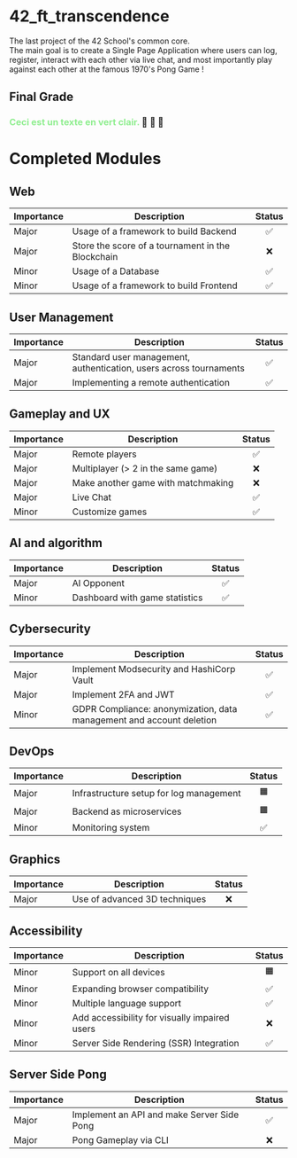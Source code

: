 # 42_ft_transcendence

The last project of the 42 School's common core.</br>
The main goal is to create a Single Page Application where users can log, register, interact with each other via live chat, and most importantly play against each other at the famous 1970's Pong Game ! </br>

## Final Grade
### <span style="color: lightgreen;">Ceci est un texte en vert clair.</span> 🌟 🌟 🌟 </br>

# Completed Modules
## Web
| Importance | Description | Status |
| --- | --- | :---: |
| Major | Usage of a framework to build Backend | ✅ |
| Major | Store the score of a tournament in the Blockchain| ❌ |
| Minor | Usage of a Database | ✅ |
| Minor | Usage of a framework to build Frontend | ✅ |

## User Management
| Importance | Description | Status |
| --- | --- | :---: |
| Major | Standard user management, authentication, users across tournaments | ✅ |
| Major | Implementing a remote authentication | ✅ |

## Gameplay and UX
| Importance | Description | Status |
| --- | --- | :---: |
| Major | Remote players | ✅ |
| Major | Multiplayer (> 2 in the same game) | ❌ |
| Major | Make another game with matchmaking | ❌ |
| Major | Live Chat| ✅ |
| Minor | Customize games | ✅ |

## AI and algorithm
| Importance | Description | Status |
| --- | --- | :---: |
| Major | AI Opponent | ✅ |
| Minor | Dashboard with game statistics | ✅ |

## Cybersecurity
| Importance | Description | Status |
| --- | --- | :---: |
| Major | Implement Modsecurity and HashiCorp Vault | ✅ |
| Major | Implement 2FA and JWT| ✅ |
| Minor | GDPR Compliance: anonymization, data management and account deletion | ✅ |

## DevOps
| Importance | Description | Status |
| --- | --- | :---: |
| Major | Infrastructure setup for log management | 🟧 |
| Major | Backend as microservices | 🟧 |
| Minor | Monitoring system | ✅ |

## Graphics
| Importance | Description | Status |
| --- | --- | :---: |
| Major | Use of advanced 3D techniques  | ❌ |

## Accessibility
| Importance | Description | Status |
| --- | --- | :---: |
| Minor | Support on all devices  | 🟧 |
| Minor | Expanding browser compatibility  | ✅ |
| Minor | Multiple language support  | ✅ |
| Minor | Add accessibility for visually impaired users | ❌ |
| Minor | Server Side Rendering (SSR) Integration  | ✅ |

## Server Side Pong
| Importance | Description | Status |
| --- | --- | :---: |
| Major | Implement an API and make Server Side Pong  | ✅ |
| Major | Pong Gameplay via CLI  | ❌ |





